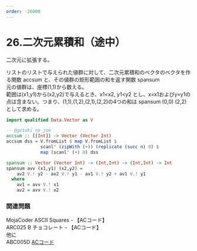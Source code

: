 ```yaml
---
order: -26000
---
```


# 26.二次元累積和（途中）

二次元に拡張する。

リストのリストで与えられた値群に対して、二次元累積和のベクタのベクタを作る関数 accsum と、その値群の矩形範囲の和を返す関数 spansum\
元の値群は、座標(1,1)から数える。\
範囲は(x1,y1)から(x2,y2)で与えるとき、x1\<x2, y1\<y2 とし、x=x1およびy=y1の点は含まない。つまり、(1,1),(1,2),(2,1),(2,2)の4つの和は spansum (0,0) (2,2) として求める。

```haskell
import qualified Data.Vector as V

-- @gotoki_no_joe
accsum :: [[Int]] -> Vector (Vector Int)
accsum dss = V.fromList $ map V.fromList $
             scanl' (zipWith (+)) (replicate (succ n) 0) $
             map (scanl' (+) 0) dss

spansum :: Vector (Vector Int) -> (Int,Int) -> (Int,Int) -> Int
spansum avv (x1,y1) (x2,y2) =
    av2 V.! y2 - av2 V.! y1 - av1 V.! y2 + av1 V.! y1
  where
    av1 = avv V.! x1
    av2 = avv V.! x2
```

### 関連問題

MojaCoder ASCII Squares - 【ACコード】
\
ARC025 B チョコレート - 【ACコード】\
他に\
ABC005D [ACコード](https://atcoder.jp/contests/abc005/submissions/23087314)
